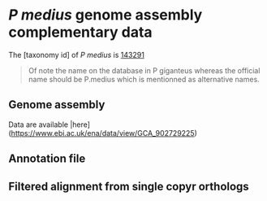 # *P medius* genome assembly complementary data

The [taxonomy id] of *P medius* is [143291](https://www.ebi.ac.uk/ena/data/view/Taxon:143291)

> Of note the name on the database in P giganteus whereas the official name should be P.medius which is mentionned as alternative names.

## Genome assembly

Data are available |here](https://www.ebi.ac.uk/ena/data/view/GCA_902729225)

## Annotation file

## Filtered alignment from single copyr orthologs


